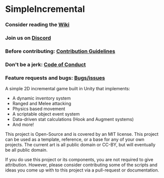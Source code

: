 # SimpleIncremental


### Consider reading the [Wiki](https://github.com/ErikOverflow/SimpleIncremental/wiki)

### Join us on [Discord](https://discord.gg/R2VWR78)

### Before contributing: [Contribution Guidelines](https://github.com/ErikOverflow/SimpleIncremental/blob/master/CONTRIBUTING.md)

### Don't be a jerk: [Code of Conduct](https://github.com/ErikOverflow/SimpleIncremental/blob/master/CODE_OF_CONDUCT.md)

### Feature requests and bugs: [Bugs/issues](https://github.com/ErikOverflow/SimpleIncremental/issues)

A simple 2D incremental game built in Unity that implements:

* A dynamic inventory system
* Ranged and Melee attacking
* Physics based movement
* A scriptable object event system
* Data-driven stat calculations (Hook and Augment systems)
* And more!

This project is Open-Source and is covered by an MIT license. This project can be used as a template, reference, or a base for any of your own projects. The current art is all public domain or CC-BY, but will eventually be all public domain.

If you do use this project or its components, you are not required to give attribution. However, please consider contributing some of the scripts and ideas you come up with to this project via a pull-request or documentation.
